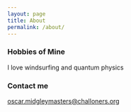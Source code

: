 ```yaml
---
layout: page
title: About
permalink: /about/
---
```

### Hobbies of Mine
I love windsurfing and quantum physics

### Contact me

[oscar.midgleymasters@challoners.org](mailto:oscar.midgleymasters@challoners.org)
